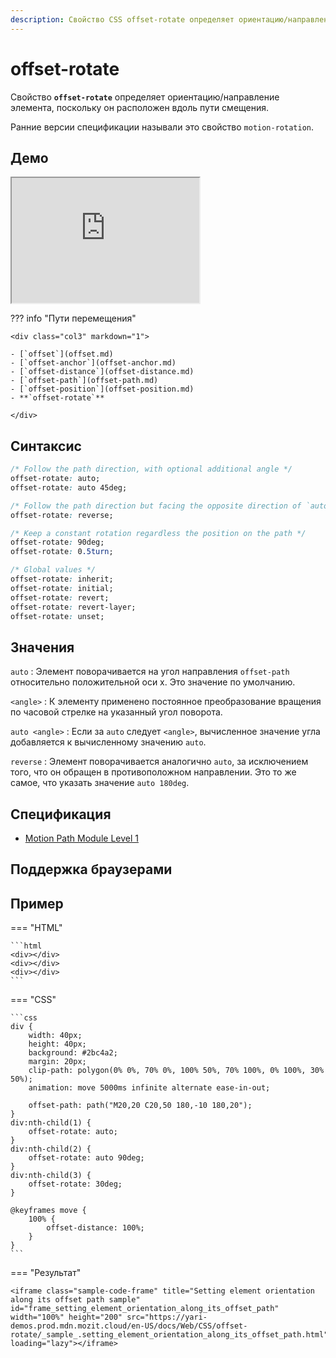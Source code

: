 ```yaml
---
description: Свойство CSS offset-rotate определяет ориентацию/направление элемента, поскольку он расположен вдоль пути смещения.
---
```


# offset-rotate

Свойство **`offset-rotate`** определяет ориентацию/направление элемента, поскольку он расположен вдоль пути смещения.

Ранние версии спецификации называли это свойство `motion-rotation`.

## Демо

<iframe class="interactive is-default-height" height="200" src="https://interactive-examples.mdn.mozilla.net/pages/css/offset-rotate.html" title="MDN Web Docs Interactive Example" loading="lazy" data-readystate="complete"></iframe>

??? info "Пути перемещения"

    <div class="col3" markdown="1">

    - [`offset`](offset.md)
    - [`offset-anchor`](offset-anchor.md)
    - [`offset-distance`](offset-distance.md)
    - [`offset-path`](offset-path.md)
    - [`offset-position`](offset-position.md)
    - **`offset-rotate`**

    </div>

## Синтаксис

```css
/* Follow the path direction, with optional additional angle */
offset-rotate: auto;
offset-rotate: auto 45deg;

/* Follow the path direction but facing the opposite direction of `auto` */
offset-rotate: reverse;

/* Keep a constant rotation regardless the position on the path */
offset-rotate: 90deg;
offset-rotate: 0.5turn;

/* Global values */
offset-rotate: inherit;
offset-rotate: initial;
offset-rotate: revert;
offset-rotate: revert-layer;
offset-rotate: unset;
```

## Значения

`auto`
: Элемент поворачивается на угол направления `offset-path` относительно положительной оси x. Это значение по умолчанию.

`<angle>`
: К элементу применено постоянное преобразование вращения по часовой стрелке на указанный угол поворота.

`auto <angle>`
: Если за `auto` следует `<angle>`, вычисленное значение угла добавляется к вычисленному значению `auto`.

`reverse`
: Элемент поворачивается аналогично `auto`, за исключением того, что он обращен в противоположном направлении. Это то же самое, что указать значение `auto 180deg`.

## Спецификация

- [Motion Path Module Level 1](https://drafts.fxtf.org/motion/#offset-rotate-property)

## Поддержка браузерами

<p class="ciu_embed" data-feature="mdn-css__properties__offset-rotate" data-periods="future_1,current,past_1,past_2" data-accessible-colours="false"></p>

## Пример

=== "HTML"

    ```html
    <div></div>
    <div></div>
    <div></div>
    ```

=== "CSS"

    ```css
    div {
    	width: 40px;
    	height: 40px;
    	background: #2bc4a2;
    	margin: 20px;
    	clip-path: polygon(0% 0%, 70% 0%, 100% 50%, 70% 100%, 0% 100%, 30% 50%);
    	animation: move 5000ms infinite alternate ease-in-out;

    	offset-path: path("M20,20 C20,50 180,-10 180,20");
    }
    div:nth-child(1) {
    	offset-rotate: auto;
    }
    div:nth-child(2) {
    	offset-rotate: auto 90deg;
    }
    div:nth-child(3) {
    	offset-rotate: 30deg;
    }

    @keyframes move {
    	100% {
    		offset-distance: 100%;
    	}
    }
    ```

=== "Результат"

    <iframe class="sample-code-frame" title="Setting element orientation along its offset path sample" id="frame_setting_element_orientation_along_its_offset_path" width="100%" height="200" src="https://yari-demos.prod.mdn.mozit.cloud/en-US/docs/Web/CSS/offset-rotate/_sample_.setting_element_orientation_along_its_offset_path.html" loading="lazy"></iframe>
